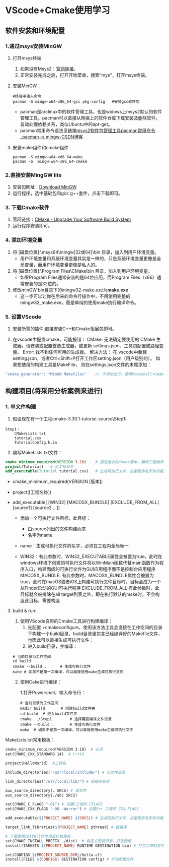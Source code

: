 # VScode+Cmake使用学习

## 软件安装和环境配置

### 1.通过msys安装MinGW

 1. 打开msys终端

     1. 如果没有Msys2：[官网连接](https://www.msys2.org/)。
     2. 正常安装完成之后，打开开始菜单，搜索“mys”，打开msys终端。

 2. 安装MinGW：

    ```shell
    #终端中输入命令
    pacman -S mingw-w64-x86_64-gcc pkg-config	#安装gcc软件包
    ```

    - pacman是arclinux中的软件管理工具，也是widows上msys2默认的软件管理工具。pacman可以直接从网络上的软件仓库下载安装及删除软件，自动处理依赖关系，类似Ubuntu中的apt-get。
    - pacman常用命令语法见链接[msys2软件包管理工具pacman常用命令_pacman -s mingw-CSDN博客](https://blog.csdn.net/hustlei/article/details/86687621)

 3. 安装make组件和cmake组件

    ```shell
    pacman -S mingw-w64-x86_64-make
    pacman -S  mingw-w64-x86_64-cmake
    ```

### 2.直接安装MingGW lite

1. 安装包网址：[Download MinGW](https://sourceforge.net/projects/mingw/files/latest/download)
2. 运行程序，选中基础包和gcc g++套件，点击下载即可。

### 3. 下载Cmake软件

1. 官网链接：[CMake - Upgrade Your Software Build System](https://cmake.org/)
2. 运行程序安装即可。

### 4. 添加环境变量

1. 将 [磁盘位置]:\msys64\mingw[32或64]\bin 目录，加入到用户环境变量。
   - 用户环境变量和系统环境变量其实是一样的，只是系统环境变量更像是全局变量，而用户环境变量更像是私人的。
2. 将 [磁盘位置]:\Program Files\CMake\bin 目录，加入到用户环境变量。
   - 如果Program Files通常安装的是64位应用，而Program Files（x86）通常安装的是32位的。
3. 修改minGW bin目录下的mingw32-make.exe为**make.exe**
   - 这一步可以让你在后来的命令行操作中，不用使用完整的mingw32_make.exe，而是单纯的使用make执行编译命令。

### 5. 设置VScode

1. 安装所需的插件:直接安装C++和Cmake拓展包即可。

2. 在vscode中配置cmake，可能报错：
   CMake: 无法确定要使用的 CMake 生成器。请安装或配置首选生成器，或更新 settings.json、工具包配置或路径变量。 Error: 找不到任何可用的生成器。
   解决方法：
   在.vscode中新建setting.json，或者Ctrl+Shift+P打开工作区setting.json（用户级别的）。
   如果想使用的构建工具是MakeFile， 则在settings.json文件的末尾添加：

```javascript
"cmake.generator": "MinGW Makefiles"	// 不添加也行，使用Poweshell+Cmake或Cmake GUI也可解决，后面有讲解
```

## 构建项目(将采用分析案例来进行)

### 1. 单文件构建

1. 假设现在有一个工程cmake-3.30.1-tutorial-source\Step1:

```shell
Step1：
    CMakeLists.txt
    tutorial.cxx
    TutorialConfig.h.in
```

2. 编写MakeLists.txt文件：

```cmake
cmake_minimum_required(VERSION 3.10)	# 指定最小的Cmake版本，确保工程编译的兼容性
project(Tutorial)	# 给工程命名
add_executable(Tutorial tutorial.cxx)	# 生成可执行文件，这里程序名即为功能名
```

- cmake_minimum_required(VERSION [版本])

- project([工程名称])

- add_executable(<name> [WIN32] [MACOSX_BUNDLE] [EXCLUDE_FROM_ALL] [source1] [source2 ...])

  - 添加一个可执行文件目标，此目标：
    - 由source列出的文件构建而来
    - 名字为name

  - name：生成可执行文件的名字，必须在工程内全局唯一
  - WIN32：有此参数时，WIN32_EXECUTABLE属性会被置为true，此时在windows环境下创建的可执行文件将以WinMain函数代替main函数作为程序入口，构建而成的可执行文件为GUI应用程序而不是控制台应用程序
    MACOSX_BUNDLE: 有此参数时，MACOSX_BUNDLE属性会被置为true，此时在macOS或者iOS上构建可执行文件目标时，目标会成为一个从Finder启动的GUI可执行程序
    EXCLUDE_FROM_ALL:有此参数时，此目标就会被排除在all target列表之外，即在执行默认的make时，不会构造此目标，需要构造

3. build  & run:

   1. 使用VScode自带的Cmake工具进行构建编译：
      1. 先配置 >cmakeconfigure，使用该方法工具会直接在工作空间的目录下构建一个build目录，build目录里包含已经编译好的Makefile文件，也因此可以直接生成可执行文件：
      2. 进入build目录，并编译：

   ```shell
   # 当前目录为工作空间
   cd build
   cmake --build .		# 生成可执行文件
   make	# 如果不是第一次编译，可以直接使用make生成可执行文件
   ```

   2. 使用Cake进行编译：

      1.打开Powershell，输入命令行：

      ```shell
      # 当前目录为工作空间
      mkdir build		# 创建build文件夹
      cd build	# 进入build文件夹
      cmake ../Step1		# 选择需要编译文件目录
      cmake --build .		# 生成可执行文件
      make	# 如果不是第一次编译，可以直接使用make生成可执行文件
      ```

MakeLists.txt常用模板：

```makefile
cmake_minimum_required(VERSION 3.10)  # 必须
set(CMAKE_CXX_STANDARD 14)	# C++14

project(HelloWorld)  #工程名

include_directories("/usr/local/include/") # 头文件目录

link_directories("/usr/local/lib/") # 链接库目录

aux_source_directory(. SRCS) # 源文件
aux_source_directory(./abc SRCS)

set(CMAKE_C_FLAGS "-O1") # 设置C工程的 CFLAGS
set(CMAKE_CXX_FLAGS "-O0 -Werror") # 设置C++ 工程的 CXX_FLAGS

add_executable(${PROJECT_NAME} ${SRCS}) # 生成可执行文件，这里程序名即为功能名

target_link_libraries(${PROJECT_NAME} pthread) # 链接库

# 下面使用install作为项目打包使用
set(CMAKE_INSTALL_PREFIX ./dist)  # 自定义安装目录，打包使用
install(TARGETS ${PROJECT_NAME} RUNTIME DESTINATION bin) # 打包二进制文件

set(CONFIGS ${PROJECT_SOURCE_DIR}/hello.cf) 
install(FILES ${CONFIGS} DESTINATION config) # 打包配置文件
```



